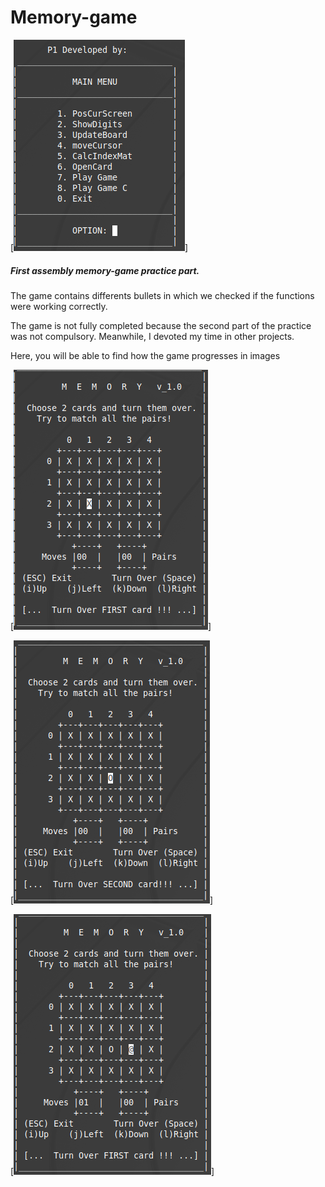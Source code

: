# Memory-game

[![N|Solid](https://github.com/jfz94/Memory-game/blob/master/img/image1.png)]

##### First assembly memory-game practice part.

The game contains differents bullets in which we checked if the functions were working correctly.

The game is not fully completed because the second part of the practice was not compulsory. Meanwhile, I devoted my time in other projects.

Here, you will be able to find how the game progresses in images

[![N|Solid](https://github.com/jfz94/Memory-game/blob/master/img/image2.png)]


[![N|Solid](https://github.com/jfz94/Memory-game/blob/master/img/image3.png)]


[![N|Solid](https://github.com/jfz94/Memory-game/blob/master/img/image4.png)]
